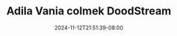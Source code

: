 --- 
title: "Adila Vania colmek  DoodStream"
description: "download  video bokep Adila Vania colmek  DoodStream  tele video full baru"
date: 2024-11-12T21:51:39-08:00
file_code: "4wjr2akbiozz"
draft: false
cover: "t5ub161ubmrk6hdj.jpg"
tags: ["Adila", "Vania", "colmek", "DoodStream", "bokep-indo", "bokep-viral", "bokep-ig"]
length: 84
fld_id: "1483099"
foldername: "Adila vania telegram"
categories: ["Adila vania telegram"]
views: 0
---